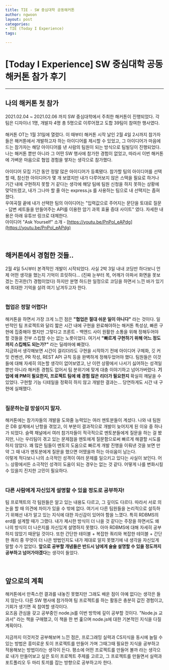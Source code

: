 ```yaml
---
title: TIE - SW 중심대학 공동해커톤
author: ngwoon
layout: post
categories:
- TIE (Today I Experience)
tags:

---
```


# [Today I Experience] SW 중심대학 공동해커톤 참가 후기
- - -

## 나의 해커톤 첫 참가
2021.02.04 ~ 2021.02.06 까지 SW 중심대학에서 주최한 해커톤이 진행되었다. 각 팀은 디자이너 1명, 개발자 4명 총 5명으로 이루어졌고 도합 39팀이 참여한 행사였다.
<br/><br/>
해커톤 OT는 1월 31일에 열렸다. 이 때부터 해커톤 시작 날인 2월 4일 2시까지 참가자들은 해커톤에서 개발하고자 하는 아이디어를 제시할 수 있었고, 그 아이디어가 마음에 드는 참가자는 해당 아이디어를 낸 사람의 팀원이 되는 방식으로 팀빌딩이 진행되었다. 나는 해커톤 뿐만 아니라 그 어떤 SW 행사에 참가한 경험이 없었고, 따라서 이번 해커톤에 가벼운 마음으로 협업 경험을 쌓자는 생각으로 참가했다.
<br/><br/>
아이디어 모집 기간 동안 정말 많은 아이디어가 등록됐다. 참가할 팀의 아이디어를 선택할 때, 참신한 아이디어가 몇 개 보였지만 내가 다루어보지 않은 스택을 필요로 하거나 기간 내에 구현하지 못할 거 같다는 생각에 해당 팀에 팀원 신청을 하지 못하는 상황에 맞닥뜨렸고, 내가 그나마 할 줄 아는 express.js 를 사용하는 팀으로 내 선택지는 좁혀졌다.
<br/>
우여곡절 끝에 내가 선택한 팀의 아이디어는 "입력값으로 주어지는 문단을 토대로 질문 - 답변 세트들을 만들어주는 API를 이용한 암기 과목 효율 증대 사이트" 였다. 자세한 내용은 아래 유튜브 링크로 대체한다.<br/>
아이디어 "Ask Yourself" 소개 - [https://youtu.be/PnPol_eAPdg](https://youtu.be/PnPol_eAPdg)
<br/><br/><br/>

## 해커톤에서 경험한 것들..
2월 4일 5시부터 본격적인 개발이 시작되었다. 사실 2박 3일 내내 코딩만 하다보니 언제 어떤 생각을 했는지 기억이 흐릿하다... (진짜 눈부터 목, 어깨가 아파서 화면을 못보겠는 진귀한(?) 경험이었다) 하지만 분명 하드한 일정으로 코딩을 하면서 느낀 바가 있기에 최대한 기억을 살려 여기 남겨두고자 한다.
<br><br>

### 협업은 정말 어렵다!
해커톤을 하면서 가장 크게 느낀 점은 **"협업은 절대 쉬운 일이 아니다"** 라는 것이다. 일반적인 팀 프로젝트와 달리 짧은 시간 내에 구현을 완료해야하는 해커톤 특성상, 빠른 구현에 집중해야 했지만 그렇다고 프론트 - 백엔드 사이 원활한 소통을 위해 정해두어야 할 것들을 전부 스킵할 수는 없는 노릇이었다. 여기서 **"빠르게 구현하기 위해 어느 정도까지 스킵해도 되는가?"** 라는 딜레마에 빠졌다.
<br/>
지금와서 생각해보면 시간이 걸리더라도 구현을 시작하기 전에 아이디어 구체화, 깃 커밋 컨벤션, PR 작성, REST API 규칙 등을 완벽하게 정해두었어야 했다. 팀원들은 이것들에 대해 자세히 의논할 생각이 없어보였고, 난 이런 상황에서 나서기 싫어하는 성격일 뿐만 아니라 해커톤 경험도 없어서 팀 분위기에 맞게 대충 이야기하고 넘어가버렸다. **기업에 왜 PM이 필요한지, 프로젝트 팀에 왜 경험 많은 리더가 필요한지** 확실히 깨달을 수 있었다. 구현할 기능 디테일을 정확히 하지 않고 개발한 결과는... 당연하게도 시간 내 구현에 실패했다.
<br/><br/>

### 질문하는걸 망설이지 말자.
해커톤에는 참가자들의 개발을 도와줄 능력있는 여러 멘토분들이 계셨다. 나와 내 팀원은 DB 설계에서 난항을 겪었고, 이 부분이 결과적으로 개발이 늦어지게 된 이유 중 하나가 되었다. 슬랙 채널에서 여러 참가자들이 적극적으로 멘토분들에게 질문을 하는 걸 봤지만, 나는 우리팀이 겪고 있는 문제점을 멘토에게 질문함으로써 빠르게 해결할 시도를 하지 않았다. 꽤 많은 팀들이 멘토의 도움으로 빠르게 개발 진행을 이뤄낸 것을 보면 만약 그 때 내가 멘토분에게 질문을 했으면 어땠을까 하는 아쉬움이 남는다.<br/>
이렇게 적다보니 나의 소극적인 성격이 여러 문제를 일으키고 있다는 사실이 보인다. 어느 상황에서든 소극적인 성격이 도움이 되는 경우는 없는 것 같다. 어떻게 나를 변화시킬 수 있을지 진지한 고민이 필요하다.
<br/><br/>

### 다른 사람에게 자신있게 설명할 수 있을 정도로 공부하자!
팀 프로젝트의 각 팀원들은 알고 있는 내용도 다르고, 그 깊이도 다르다. 따라서 서로 의논을 할 때 의견에 차이가 있을 수 밖에 없다. 여기서 다른 팀원들을 논리적으로 설득하기 위해선 내가 알고 있는 지식에 대한 자신감이 있어야 함을 느꼈다. 특히 RDBMS의 erd를 설계할 때가 그랬다. 내가 제시한 방식이 더 나을 것 같다는 주장을 하면서도 왜 나의 방식이 더 나은지를 자신있게 설명하지 못했다. 아마 RDBMS에 대해 자세히 공부하지 않았기 때문일 것이다. 또한 간단한 테이블 + 복잡한 쿼리와 복잡한 테이블 + 간단한 쿼리 중 무엇이 더 나은 방법인지도 내가 제대로 알지 못했기에 내 생각을 자신있게 말할 수가 없었다. **앞으로 공부할 개념들은 반드시 남에게 술술 설명할 수 있을 정도까지 공부하고 넘어가야겠다**는 생각이 들었다.
<br/><br/><br/>

## 앞으로의 계획
해커톤에서 만족스런 결과를 내놓진 못했지만 그래도 배운 점이 아예 없다는 생각은 들지 않는다. 다른 SW 행사에 참가하여 팀 프로젝트를 하는 활동은 충분히 값진 경험이고, 기회가 생기면 꼭 참여할 생각이다.<br>
요즈음 관심을 갖고 공부중인 node.js를 이번 방학에 깊이 공부할 것이다. "Node.js 교과서" 라는 책을 구매했고, 이 책을 한 번 훑으며 node.js에 대한 기본적인 지식을 다질 계획이다.
<br/><br/>
지금까지 이것저것 공부해보며 느낀 점은, 프로그래밍 실력과 CS지식을 동시에 늘릴 수 있는 방법은 흥미로운 토이 프로젝트를 만들어 가며 그때그때 필요한 지식을 공부하고 적용해보는 방법이라는 생각이 든다. 평소에 어떤 프로젝트를 만들어 볼까 라는 생각으로 내가 만들어보고 싶은 토이 프로젝트 주제를 고르고, 그 프로젝트를 만들면서 실력과 포트폴리오 두 마리 토끼를 잡는 방향으로 공부하고자 한다.
